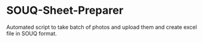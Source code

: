 # SOUQ-Sheet-Preparer
 Automated script to take batch of photos and upload them and create excel file in SOUQ format.
